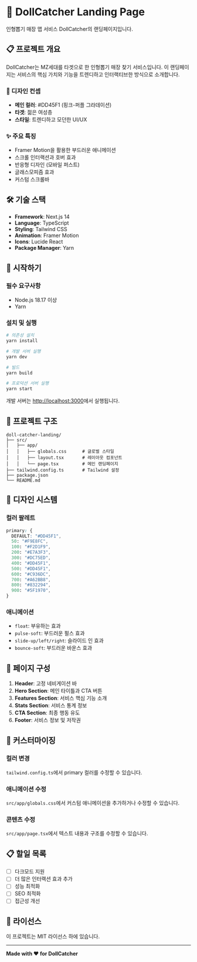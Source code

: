 # 🎯 DollCatcher Landing Page

인형뽑기 매장 맵 서비스 DollCatcher의 랜딩페이지입니다.

## 📋 프로젝트 개요

DollCatcher는 MZ세대를 타겟으로 한 인형뽑기 매장 찾기 서비스입니다. 이 랜딩페이지는 서비스의 핵심 가치와 기능을 트렌디하고 인터랙티브한 방식으로 소개합니다.

### 🎨 디자인 컨셉

- **메인 컬러**: #DD45F1 (핑크-퍼플 그라데이션)
- **타겟**: 젊은 여성층
- **스타일**: 트렌디하고 모던한 UI/UX

### ✨ 주요 특징

- Framer Motion을 활용한 부드러운 애니메이션
- 스크롤 인터랙션과 호버 효과
- 반응형 디자인 (모바일 퍼스트)
- 글래스모피즘 효과
- 커스텀 스크롤바

## 🛠️ 기술 스택

- **Framework**: Next.js 14
- **Language**: TypeScript
- **Styling**: Tailwind CSS
- **Animation**: Framer Motion
- **Icons**: Lucide React
- **Package Manager**: Yarn

## 🚀 시작하기

### 필수 요구사항

- Node.js 18.17 이상
- Yarn

### 설치 및 실행

```bash
# 의존성 설치
yarn install

# 개발 서버 실행
yarn dev

# 빌드
yarn build

# 프로덕션 서버 실행
yarn start
```

개발 서버는 [http://localhost:3000](http://localhost:3000)에서 실행됩니다.

## 📁 프로젝트 구조

```
doll-catcher-landing/
├── src/
│   ├── app/
│   │   ├── globals.css      # 글로벌 스타일
│   │   ├── layout.tsx       # 레이아웃 컴포넌트
│   │   └── page.tsx         # 메인 랜딩페이지
├── tailwind.config.ts       # Tailwind 설정
├── package.json
└── README.md
```

## 🎨 디자인 시스템

### 컬러 팔레트

```css
primary: {
  DEFAULT: "#DD45F1",
  50: "#F9E8FC",
  100: "#F2D1F9",
  200: "#E7A3F3",
  300: "#DC75ED",
  400: "#DD45F1",
  500: "#DD45F1",
  600: "#C936DC",
  700: "#A62BB8",
  800: "#832294",
  900: "#5F1970",
}
```

### 애니메이션

- `float`: 부유하는 효과
- `pulse-soft`: 부드러운 펄스 효과
- `slide-up/left/right`: 슬라이드 인 효과
- `bounce-soft`: 부드러운 바운스 효과

## 📱 페이지 구성

1. **Header**: 고정 네비게이션 바
2. **Hero Section**: 메인 타이틀과 CTA 버튼
3. **Features Section**: 서비스 핵심 기능 소개
4. **Stats Section**: 서비스 통계 정보
5. **CTA Section**: 최종 행동 유도
6. **Footer**: 서비스 정보 및 저작권

## 🔧 커스터마이징

### 컬러 변경

`tailwind.config.ts`에서 primary 컬러를 수정할 수 있습니다.

### 애니메이션 수정

`src/app/globals.css`에서 커스텀 애니메이션을 추가하거나 수정할 수 있습니다.

### 콘텐츠 수정

`src/app/page.tsx`에서 텍스트 내용과 구조를 수정할 수 있습니다.

## 📋 할일 목록

- [ ] 다크모드 지원
- [ ] 더 많은 인터랙션 효과 추가
- [ ] 성능 최적화
- [ ] SEO 최적화
- [ ] 접근성 개선

## 📄 라이선스

이 프로젝트는 MIT 라이선스 하에 있습니다.

---

**Made with ❤️ for DollCatcher**
